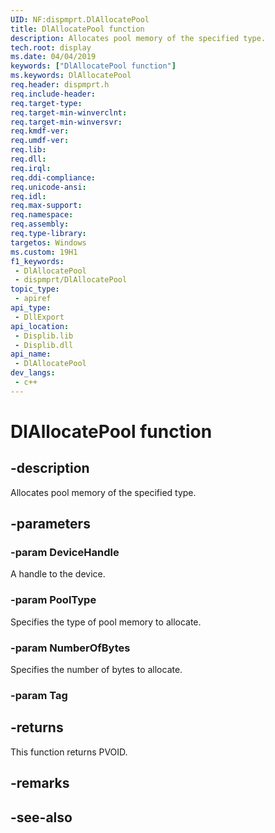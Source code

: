 ```yaml
---
UID: NF:dispmprt.DlAllocatePool
title: DlAllocatePool function
description: Allocates pool memory of the specified type.
tech.root: display
ms.date: 04/04/2019
keywords: ["DlAllocatePool function"]
ms.keywords: DlAllocatePool
req.header: dispmprt.h
req.include-header: 
req.target-type: 
req.target-min-winverclnt: 
req.target-min-winversvr: 
req.kmdf-ver: 
req.umdf-ver: 
req.lib: 
req.dll: 
req.irql: 
req.ddi-compliance: 
req.unicode-ansi: 
req.idl: 
req.max-support: 
req.namespace: 
req.assembly: 
req.type-library: 
targetos: Windows
ms.custom: 19H1
f1_keywords:
 - DlAllocatePool
 - dispmprt/DlAllocatePool
topic_type:
 - apiref
api_type:
 - DllExport
api_location:
 - Displib.lib
 - Displib.dll
api_name:
 - DlAllocatePool
dev_langs:
 - c++
---
```


# DlAllocatePool function


## -description

Allocates pool memory of the specified type.

## -parameters

### -param DeviceHandle

A handle to the device.

### -param PoolType

Specifies the type of pool memory to allocate.

### -param NumberOfBytes

Specifies the number of bytes to allocate.

### -param Tag

## -returns

This function returns PVOID.

## -remarks

## -see-also

